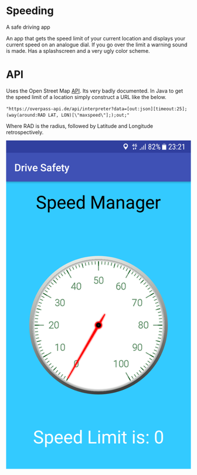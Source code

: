 # Speeding
A safe driving app

An app that gets the speed limit of your current location and displays your current speed on an analogue dial. If you go over the limit a warning sound is made. Has a splashscreen and a very ugly color scheme.

# API 

Uses the Open Street Map [API](https://wiki.openstreetmap.org/wiki/Overpass_API). Its very badly documented. In Java to get the speed limit of a location simply construct a URL like the below.

`"https://overpass-api.de/api/interpreter?data=[out:json][timeout:25];(way(around:RAD LAT, LON)[\"maxspeed\"];);out;"`

Where RAD is the radius, followed by Latitude and Longitude retrospectively.

![Image](https://github.com/oscarmeanwell/SpeedingApp/blob/master/speedapp/img.png)
